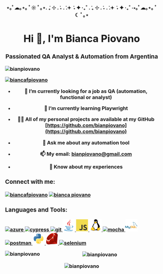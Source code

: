 <h3 align="center">⋆｡ﾟ☁︎｡⋆｡ ﾟ☼ ﾟ｡⋆. ݁₊ ⊹ . ݁˖ . ݁.𖥔 ݁ ˖   ✦    ‧₊˚ . ݁₊ ⊹ . ݁˖ . ݁.𖥔 ݁ ˖   ✦    ‧₊˚ ⋅⋆｡ﾟ☁︎｡⋆｡ ﾟ☾ ﾟ｡⋆<h/3>
<h1 align="center">Hi 👋, I'm Bianca Piovano</h1>
<h3 align="center">Passionated QA Analyst & Automation from Argentina</h3>

<p align="left"> <img src="https://komarev.com/ghpvc/?username=bianpiovano&label=Profile%20views&color=b40e1e&style=flat" alt="bianpiovano" /> </p>

<p align="left"> <a href="https://twitter.com/biancafpiovano" target="blank"><img src="https://img.shields.io/twitter/follow/biancafpiovano?logo=twitter&style=for-the-badge" alt="biancafpiovano" /></a> </p>

- 🔭 I’m currently looking for a job as QA (automation, functional or analyst)

- 🌱 I’m currently learning Playwright

- 👨‍💻 All of my personal projects are available at my GitHub [https://github.com/bianpiovano](https://github.com/bianpiovano)

- 💬 Ask me about any automation tool

- 📫 My email: **bianpiovano@gmail.com**

- 📄 Know about my experiences

<h3 align="left">Connect with me:</h3>
<p align="left">
<a href="https://twitter.com/biancafpiovano" target="blank"><img align="center" src="https://raw.githubusercontent.com/rahuldkjain/github-profile-readme-generator/master/src/images/icons/Social/twitter.svg" alt="biancafpiovano" height="30" width="40" /></a>
<a href="https://linkedin.com/in/bianca piovano" target="blank"><img align="center" src="https://raw.githubusercontent.com/rahuldkjain/github-profile-readme-generator/master/src/images/icons/Social/linked-in-alt.svg" alt="bianca piovano" height="30" width="40" /></a>
</p>

<h3 align="left">Languages and Tools:</h3>
<p align="left"> <a href="https://azure.microsoft.com/en-in/" target="_blank" rel="noreferrer"> <img src="https://www.vectorlogo.zone/logos/microsoft_azure/microsoft_azure-icon.svg" alt="azure" width="40" height="40"/> </a> <a href="https://www.cypress.io" target="_blank" rel="noreferrer"> <img src="https://raw.githubusercontent.com/simple-icons/simple-icons/6e46ec1fc23b60c8fd0d2f2ff46db82e16dbd75f/icons/cypress.svg" alt="cypress" width="40" height="40"/> </a> <a href="https://git-scm.com/" target="_blank" rel="noreferrer"> <img src="https://www.vectorlogo.zone/logos/git-scm/git-scm-icon.svg" alt="git" width="40" height="40"/> </a> <a href="https://www.java.com" target="_blank" rel="noreferrer"> <img src="https://raw.githubusercontent.com/devicons/devicon/master/icons/java/java-original.svg" alt="java" width="40" height="40"/> </a> <a href="https://developer.mozilla.org/en-US/docs/Web/JavaScript" target="_blank" rel="noreferrer"> <img src="https://raw.githubusercontent.com/devicons/devicon/master/icons/javascript/javascript-original.svg" alt="javascript" width="40" height="40"/> </a> <a href="https://www.linux.org/" target="_blank" rel="noreferrer"> <img src="https://raw.githubusercontent.com/devicons/devicon/master/icons/linux/linux-original.svg" alt="linux" width="40" height="40"/> </a> <a href="https://mochajs.org" target="_blank" rel="noreferrer"> <img src="https://www.vectorlogo.zone/logos/mochajs/mochajs-icon.svg" alt="mocha" width="40" height="40"/> </a> <a href="https://www.mysql.com/" target="_blank" rel="noreferrer"> <img src="https://raw.githubusercontent.com/devicons/devicon/master/icons/mysql/mysql-original-wordmark.svg" alt="mysql" width="40" height="40"/> </a> <a href="https://postman.com" target="_blank" rel="noreferrer"> <img src="https://www.vectorlogo.zone/logos/getpostman/getpostman-icon.svg" alt="postman" width="40" height="40"/> </a> <a href="https://www.python.org" target="_blank" rel="noreferrer"> <img src="https://raw.githubusercontent.com/devicons/devicon/master/icons/python/python-original.svg" alt="python" width="40" height="40"/> </a> <a href="https://www.ruby-lang.org/en/" target="_blank" rel="noreferrer"> <img src="https://raw.githubusercontent.com/devicons/devicon/master/icons/ruby/ruby-original.svg" alt="ruby" width="40" height="40"/> </a> <a href="https://www.selenium.dev" target="_blank" rel="noreferrer"> <img src="https://raw.githubusercontent.com/detain/svg-logos/780f25886640cef088af994181646db2f6b1a3f8/svg/selenium-logo.svg" alt="selenium" width="40" height="40"/> </a> </p>

<p><img align="left" src="https://github-readme-stats.vercel.app/api/top-langs?username=bianpiovano&show_icons=true&theme=dark&locale=en&layout=compact" alt="bianpiovano" /></p>

<p>&nbsp;<img align="center" src="https://github-readme-stats.vercel.app/api?username=bianpiovano&show_icons=true&theme=dark&locale=en" alt="bianpiovano" /></p>

<p><img align="center" src="https://github-readme-streak-stats.herokuapp.com/?user=bianpiovano&theme=dark" alt="bianpiovano" /></p>
